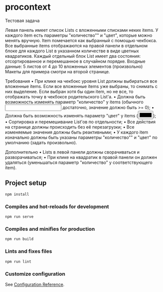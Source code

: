 # procontext

Тестовая задача

Левая панель имеет список Lists с вложенными списками неких items. У каждого item есть параметры "количество"" и "цвет", которые можно менять вручную. Item помечается как выбранный с помощью чекбокса.
Все выбранные items отображаются на правой панели в отдельном блоке для каждого List в указанном количестве в виде цветных квадратиков.
Каждый отдельный блок List имеет два состояния: отсортированное и перемешанное в случайном порядке.
Входные данные: 5 листов от 4 до 10 вложенных элементов (произвольно)
Макеты для примера смотри на второй странице.

Требования
• При клике на чекбокс уровня List должны выбираться все вложенные items. Если все вложенные items уже выбраны, то снимать с них выделение. Если выбран хотя бы один item, но не все, то отображать точку в чекбоксе родительского List'a.
• Должна быть возможность изменять параметр "количество" у items (обычного <input> достаточно, значение должно быть >= 0);
• Должна быть возможность изменять параметр "цвет" у items (<input type="color">);
• Сортировка и перемешивание List'ов по отдельности;
• Все действия на странице должны происходить без её перезагрузки;
• Все изменяемые значения должны быть реактивными;
• У каждого item изначально должны быть указаны параметры "количество"" и "цвет" по умолчанию (задать произвольно).

Дополнительно
• Lists в левой панели должны сворачиваться и разворачиваться;
• При клике на квадратик в правой панели он должен удаляться (уменьшаться параметр "количество" у соответствующего item).

## Project setup

```
npm install
```

### Compiles and hot-reloads for development

```
npm run serve
```

### Compiles and minifies for production

```
npm run build
```

### Lints and fixes files

```
npm run lint
```

### Customize configuration

See [Configuration Reference](https://cli.vuejs.org/config/).
